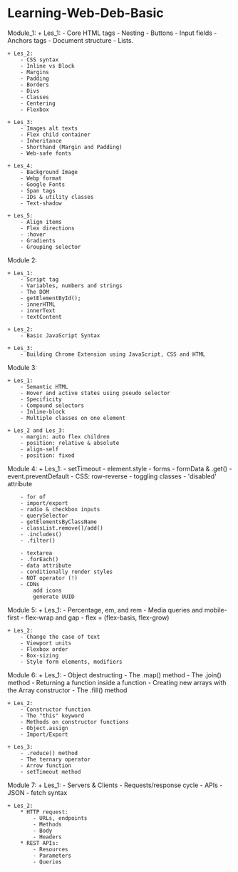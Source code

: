 # Learning-Web-Deb-Basic
Module_1: 
    + Les_1:
        - Core HTML tags
        - Nesting
        - Buttons
        - Input fields
        - Anchors tags
        - Document structure
        - Lists.

    + Les_2: 
        - CSS syntax
        - Inline vs Block
        - Margins
        - Padding
        - Borders
        - Divs
        - Classes
        - Centering
        - Flexbox
    
    + Les_3: 
        - Images alt texts
        - Flex child container
        - Inheritance
        - Shorthand (Margin and Padding)
        - Web-safe fonts
    
    + Les_4: 
        - Background Image
        - Webp format
        - Google Fonts
        - Span tags
        - IDs & utility classes
        - Text-shadow

    + Les_5: 
        - Align items
        - Flex directions
        - :hover
        - Gradients
        - Grouping selector

Module 2:

    + Les_1:
        - Script tag
        - Variables, numbers and strings
        - The DOM
        - getElementById();
        - innerHTML
        - innerText
        - textContent
    
    + Les_2:
        - Basic JavaScript Syntax

    + Les_3:
        - Building Chrome Extension using JavaScript, CSS and HTML

Module 3:

    + Les_1:
        - Semantic HTML
        - Hover and active states using pseudo selector
        - Specificity
        - Compound selectors
        - Inline-block
        - Multiple classes on one element
    
    + Les_2 and Les_3:
        - margin: auto flex children
        - position: relative & absolute
        - align-self
        - position: fixed

Module 4:
    + Les_1:
        - setTimeout
        - element.style
        - forms
        - formData & .get()
        - event.preventDefault
        - CSS: row-reverse
        - toggling classes
        - 'disabled' attribute

        - for of
        - import/export
        - radio & checkbox inputs
        - querySelector
        - getElementsByClassName
        - classList.remove()/add()
        - .includes()
        - .filter()

        - textarea
        - .forEach()
        - data attribute
        - conditionally render styles
        - NOT operator (!)
        - CDNs
            add icons
            generate UUID
Module 5:
    + Les_1:
        - Percentage, em, and rem
        - Media queries and mobile-first
        - flex-wrap and gap
        - flex = (flex-basis, flex-grow)

    + Les_2:
        - Change the case of text
        - Viewport units
        - Flexbox order
        - Box-sizing
        - Style form elements, modifiers

Module 6:
    + Les_1:
        - Object destructing
        - The .map() method
        - The .join() method
        - Returning a function inside a function
        - Creating new arrays with the Array constructor
        - The .fill() method

    + Les_2:
        - Constructor function
        - The "this" keyword
        - Methods on constructor functions
        - Object.assign
        - Import/Export

    + Les_3:
        - .reduce() method
        - The ternary operator
        - Arrow function
        - setTimeout method

Module 7:
    + Les_1:
        - Servers & Clients
        - Requests/response cycle
        - APIs
        - JSON
        - fetch syntax

    + Les_2:
        * HTTP request:
            - URLs, endpoints
            - Methods
            - Body
            - Headers
        * REST APIs:
            - Resources
            - Parameters
            - Queries